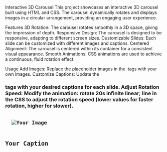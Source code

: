 Interactive 3D Carousel
This project showcases an interactive 3D carousel built using HTML and CSS. The carousel dynamically rotates and displays images in a circular arrangement, providing an engaging user experience.

Features
3D Rotation: The carousel rotates smoothly in a 3D space, giving the impression of depth.
Responsive Design: The carousel is designed to be responsive, adapting to different screen sizes.
Customizable Slides: Each slide can be customized with different images and captions.
Centered Alignment: The carousel is centered within its container for a consistent visual appearance.
Smooth Animations: CSS animations are used to achieve a continuous, fluid rotation effect.



Usage
Add Images: Replace the placeholder images in the <img> tags with your own images.
Customize Captions: Update the <h3> tags with your desired captions for each slide.
Adjust Rotation Speed: Modify the animation: rotate 20s infinite linear; line in the CSS to adjust the rotation speed (lower values for faster rotation, higher for slower).

<pre>
<div class="slide">
  <img src="your-image.jpg" alt="Your Image">
  <h3>Your Caption</h3>
</div>
</pre>
